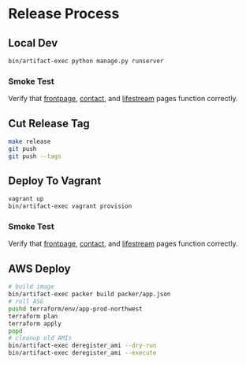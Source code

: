 # Release Process

## Local Dev

```bash
bin/artifact-exec python manage.py runserver
```

### Smoke Test

Verify that [frontpage](http://127.0.0.1:8000/), [contact](http://127.0.0.1:8000/contact/), and
[lifestream](http://127.0.0.1:8000/lifestream/) pages function correctly.

## Cut Release Tag

```bash
make release
git push
git push --tags
```

## Deploy To Vagrant

```bash
vagrant up
bin/artifact-exec vagrant provision
```

### Smoke Test

Verify that [frontpage](http://app-local.hyperboladc.net/), [contact](http://app-local.hyperboladc.net/contact/), and
[lifestream](http://app-local.hyperboladc.net/lifestream/) pages function correctly.

## AWS Deploy

```bash
# build image
bin/artifact-exec packer build packer/app.json
# roll ASG
pushd terraform/env/app-prod-northwest
terraform plan
terraform apply
popd
# cleanup old AMIs
bin/artifact-exec deregister_ami --dry-run
bin/artifact-exec deregister_ami --execute
```
